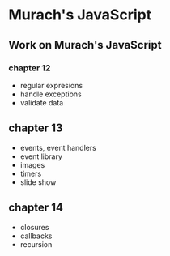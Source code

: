 # Murach's JavaScript
## Work on Murach's JavaScript

### chapter 12 
- regular expresions
- handle exceptions
- validate data

## chapter 13 
- events, event handlers
- event library
- images
- timers
- slide show

## chapter 14
- closures
- callbacks
- recursion
